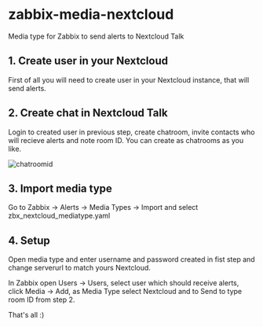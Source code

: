 # zabbix-media-nextcloud
Media type for Zabbix to send alerts to Nextcloud Talk

## 1. Create user in your Nextcloud
First of all you will need to create user in your Nextcloud instance, that will send alerts.

## 2. Create chat in Nextcloud Talk
Login to created user in previous step, create chatroom, invite contacts who will recieve alerts and note room ID. You can create as chatrooms as you like.

![chatroomid](https://github.com/MartinixH/zabbix-media-nextcloud/assets/5636244/3373c157-4d76-4a57-947e-0e5f0cdb91ef)

## 3. Import media type
Go to Zabbix -> Alerts -> Media Types -> Import and select zbx_nextcloud_mediatype.yaml

## 4. Setup
Open media type and enter username and password created in fist step and change serverurl to match yours Nextcloud.

In Zabbix open Users -> Users, select user which should receive alerts, click Media -> Add, as Media Type select Nextcloud and to Send to type room ID from step 2.

That's all :)
